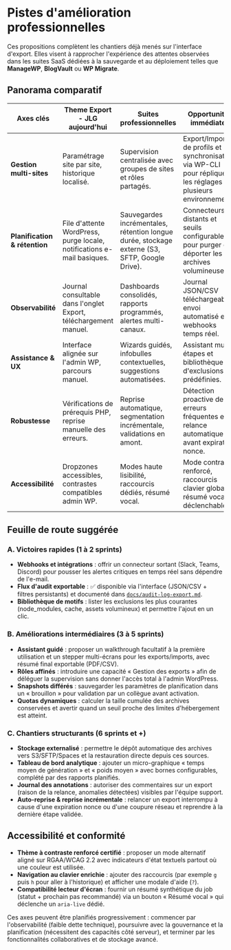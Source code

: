 # Pistes d'amélioration professionnelles

Ces propositions complètent les chantiers déjà menés sur l'interface d'export. Elles visent à rapprocher l'expérience des attentes observées dans les suites SaaS dédiées à la sauvegarde et au déploiement telles que **ManageWP**, **BlogVault** ou **WP Migrate**.

## Panorama comparatif

| Axes clés | Theme Export - JLG aujourd'hui | Suites professionnelles | Opportunités immédiates |
| --- | --- | --- | --- |
| **Gestion multi-sites** | Paramétrage site par site, historique localisé. | Supervision centralisée avec groupes de sites et rôles partagés. | Export/Import de profils et synchronisation via WP-CLI pour répliquer les réglages sur plusieurs environnements. |
| **Planification & rétention** | File d'attente WordPress, purge locale, notifications e-mail basiques. | Sauvegardes incrémentales, rétention longue durée, stockage externe (S3, SFTP, Google Drive). | Connecteurs distants et seuils configurables pour purger ou déporter les archives volumineuses. |
| **Observabilité** | Journal consultable dans l'onglet Export, téléchargement manuel. | Dashboards consolidés, rapports programmés, alertes multi-canaux. | Journal JSON/CSV téléchargeable, envoi automatisé et webhooks temps réel. |
| **Assistance & UX** | Interface alignée sur l'admin WP, parcours manuel. | Wizards guidés, infobulles contextuelles, suggestions automatisées. | Assistant multi-étapes et bibliothèque d'exclusions prédéfinies. |
| **Robustesse** | Vérifications de prérequis PHP, reprise manuelle des erreurs. | Reprise automatique, segmentation incrémentale, validations en amont. | Détection proactive des erreurs fréquentes et relance automatique avant expiration nonce. |
| **Accessibilité** | Dropzones accessibles, contrastes compatibles admin WP. | Modes haute lisibilité, raccourcis dédiés, résumé vocal. | Mode contraste renforcé, raccourcis clavier globaux, résumé vocal déclenchable. |

## Feuille de route suggérée

### A. Victoires rapides (1 à 2 sprints)

- **Webhooks et intégrations** : offrir un connecteur sortant (Slack, Teams, Discord) pour pousser les alertes critiques en temps réel sans dépendre de l'e-mail.
- **Flux d'audit exportable** : ✅ disponible via l'interface (JSON/CSV + filtres persistants) et documenté dans [`docs/audit-log-export.md`](./audit-log-export.md).
- **Bibliothèque de motifs** : lister les exclusions les plus courantes (node_modules, cache, assets volumineux) et permettre l'ajout en un clic.

### B. Améliorations intermédiaires (3 à 5 sprints)

- **Assistant guidé** : proposer un walkthrough facultatif à la première utilisation et un stepper multi-écrans pour les exports/imports, avec résumé final exportable (PDF/CSV).
- **Rôles affinés** : introduire une capacité « Gestion des exports » afin de déléguer la supervision sans donner l'accès total à l'admin WordPress.
- **Snapshots différés** : sauvegarder les paramètres de planification dans un « brouillon » pour validation par un collègue avant activation.
- **Quotas dynamiques** : calculer la taille cumulée des archives conservées et avertir quand un seuil proche des limites d'hébergement est atteint.

### C. Chantiers structurants (6 sprints et +)

- **Stockage externalisé** : permettre le dépôt automatique des archives vers S3/SFTP/Spaces et la restauration directe depuis ces sources.
- **Tableau de bord analytique** : ajouter un micro-graphique « temps moyen de génération » et « poids moyen » avec bornes configurables, complété par des rapports planifiés.
- **Journal des annotations** : autoriser des commentaires sur un export (raison de la relance, anomalies détectées) visibles par l'équipe support.
- **Auto-reprise & reprise incrémentale** : relancer un export interrompu à cause d'une expiration nonce ou d'une coupure réseau et reprendre à la dernière étape validée.

## Accessibilité et conformité

- **Thème à contraste renforcé certifié** : proposer un mode alternatif aligné sur RGAA/WCAG 2.2 avec indicateurs d'état textuels partout où une couleur est utilisée.
- **Navigation au clavier enrichie** : ajouter des raccourcis (par exemple `g` puis `h` pour aller à l'historique) et afficher une modale d'aide (`?`).
- **Compatibilité lecteur d'écran** : fournir un résumé synthétique du job (statut + prochain pas recommandé) via un bouton « Résumé vocal » qui déclenche un `aria-live` dédié.

Ces axes peuvent être planifiés progressivement : commencer par l'observabilité (faible dette technique), poursuivre avec la gouvernance et la planification (nécessitent des capacités côté serveur), et terminer par les fonctionnalités collaboratives et de stockage avancé.
